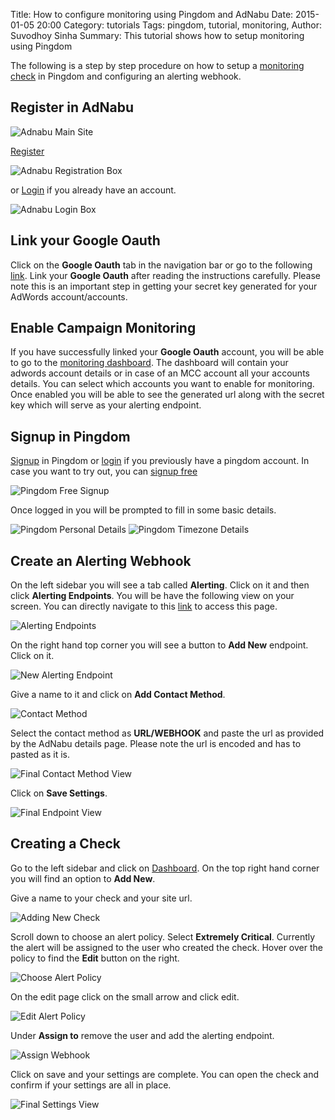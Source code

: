 Title: How to configure monitoring using Pingdom and AdNabu
Date: 2015-01-05 20:00
Category: tutorials
Tags: pingdom, tutorial, monitoring, 
Author: Suvodhoy Sinha
Summary: This tutorial shows how to setup monitoring using Pingdom

The following is a step by step procedure on how to setup a [monitoring check](http://www.adnabu.com/products/monitor) in Pingdom and configuring an alerting webhook.

Register in AdNabu
------------------

![Adnabu Main Site]({filename}/images/tutorial/pingdom/main_site.png)

[Register](https://www.adnabu.com/accounts/register/ "AdNabu signup link") 

![Adnabu Registration Box]({filename}/images/tutorial/pingdom/registration_form.png)

or [Login](http://www.adnabu.com/accounts/login/ "AdNabu login link") if you already have an account.

![Adnabu Login Box]({filename}/images/tutorial/pingdom/login_form.png)

Link your Google Oauth
----------------------

Click on the **Google Oauth** tab in the navigation bar or go to the following [link](http://www..adnabu.com/googleoauth/). Link your **Google Oauth** after reading the instructions carefully. 
Please note this is an important step in getting your secret key generated for your AdWords account/accounts.

Enable Campaign Monitoring
--------------------------

If you have successfully linked your **Google Oauth** account, you will be able to go to the [monitoring dashboard](http://www.adnabu.com/monitor/). 
The dashboard will contain your adwords account details or in case of an MCC account all your accounts details.
You can select which accounts you want to enable for monitoring. Once enabled you will be able to see the generated url along with the secret key which will serve as your alerting endpoint.

Signup in Pingdom
-----------------

[Signup](https://www.pingdom.com/signup/ "Pingdom signup link") in Pingdom or [login](https://my.pingdom.com/ "Pingdom login link") if you previously have a pingdom account. 
In case you want to try out, you can [signup free](https://www.pingdom.com/free "Pingdom free signup")

![Pingdom Free Signup]({filename}/images/tutorial/pingdom/free_signup.png)

Once logged in you will be prompted to fill in some basic details.

![Pingdom Personal Details]({filename}/images/tutorial/pingdom/basic_details.png)
![Pingdom Timezone Details]({filename}/images/tutorial/pingdom/timezone_details.png)

Create an Alerting Webhook
--------------------------

On the left sidebar you will see a tab called **Alerting**. Click on it and then click **Alerting Endpoints**. You will be have the following view on your screen. 
You can directly navigate to this [link](https://my.pingdom.com/newims/externalendpoints "Pingdom Alerting Endpoints") to access this page.

![Alerting Endpoints]({filename}/images/tutorial/pingdom/alerting_endpoint_page.png)

On the right hand top corner you will see a button to **Add New** endpoint. Click on it.

![New Alerting Endpoint]({filename}/images/tutorial/pingdom/new_endpoint.png)

Give a name to it and click on **Add Contact Method**.

![Contact Method]({filename}/images/tutorial/pingdom/contact_method.png)

Select the contact method as **URL/WEBHOOK** and paste the url as provided by the AdNabu details page. Please note the url is encoded and has to pasted as it is.

![Final Contact Method View]({filename}/images/tutorial/pingdom/final_contact_box.png)

Click on **Save Settings**.

![Final Endpoint View]({filename}/images/tutorial/pingdom/final_endpoint_view.png)

Creating a Check
----------------

Go to the left sidebar and click on [Dashboard](https://my.pingdom.com/dashboard/checks). On the top right hand corner you will find an option to **Add New**.

Give a name to your check and your site url.

![Adding New Check]({filename}/images/tutorial/pingdom/new_check.png)

Scroll down to choose an alert policy. Select **Extremely Critical**. Currently the alert will be assigned to the user who created the check. Hover over the policy to find the **Edit** button on the right.

![Choose Alert Policy]({filename}/images/tutorial/pingdom/choose_alert_policy.png)

On the edit page click on the small arrow and click edit.

![Edit Alert Policy]({filename}/images/tutorial/pingdom/edit_policy.png)

Under **Assign to** remove the user and add the alerting endpoint.

![Assign Webhook]({filename}/images/tutorial/pingdom/assign_webhook.png)

Click on save and your settings are complete. You can open the check and confirm if your settings are all in place.

![Final Settings View]({filename}/images/tutorial/pingdom/final_check_view.png)